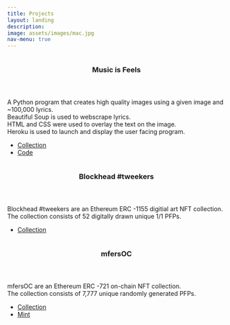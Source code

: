 ```yaml
---
title: Projects
layout: landing
description:
image: assets/images/mac.jpg
nav-menu: true
---
```


<!-- Main -->
<div id="main">
<section id="two" class="spotlights">
	<section>
		<a class="image">
			<img src="{% link assets/images/JimMorrison_1.png %}" alt="" data-position="center center" />
		</a>
		<div class="content">
			<div class="inner">
				<header class="major">
					<h3>Music is Feels</h3>
				</header>
				<p>
				A Python program that creates high quality images using a given image and ~100,000 lyrics.  
				<br>
				Beautiful Soup is used to webscrape lyrics.
				<br>
				HTML and CSS were used to overlay the text on the image.
				<br>	
				Heroku is used to launch and display the user facing program.
				</p>
				<ul class="actions">
				<li><a href="https://opensea.io/collection/musicisfeels" class="button">Collection</a></li> <li><a href="https://github.com/6feels/TextImageOverlay.git" class="button">Code</a></li>
				</ul>
			</div>
		</div>
	</section>
	<section>
		<a class="image">
			<img src="{% link assets/images/BlockHead11.png %}" alt="" data-position="top center" />
		</a>
		<div class="content">
			<div class="inner">
				<header class="major">
					<h3>Blockhead #tweekers</h3>
				</header>
				<p>
				Blockhead #tweekers are an Ethereum ERC -1155 digitial art NFT collection.
				<br>
				The collection consists of 52 digitally drawn unique 1/1 PFPs.
    				</p>
				<ul class="actions">
					<li><a href="https://opensea.io/collection/blockheadtweekers" class="button">Collection</a></li>
				</ul>
			</div>
		</div>
	</section>
	<section>
		<a class="image">
			<img src="{% link assets/images/MFersOC142.png %}" alt="" data-position="25% 25%" />
		</a>
		<div class="content">
			<div class="inner">
				<header class="major">
					<h3>mfersOC</h3>
				</header>
				<p>
				mfersOC are an Ethereum ERC -721 on-chain NFT collection. 
				<br>
				The collection consists of 7,777 unique randomly generated PFPs.
				</p>
				<ul class="actions">
					<li><a href="https://opensea.io/collection/mfers-oc" class="button">Collection</a></li> <li><a href="https://app.indelible.xyz/mint/0x49dc7252202de42b5089ce136403555bfb27008c" class="button">Mint</a></li>
				</ul>
			</div>
		</div>
	</section>
</section>

<!-- Three 
<section id="three">
	<div class="inner">
		<header class="major">
			<h2>Massa libero</h2>
		</header>
		<p>Nullam et orci eu lorem consequat tincidunt vivamus et sagittis libero. Mauris aliquet magna magna sed nunc rhoncus pharetra. Pellentesque condimentum sem. In efficitur ligula tate urna. Maecenas laoreet massa vel lacinia pellentesque lorem ipsum dolor. Nullam et orci eu lorem consequat tincidunt. Vivamus et sagittis libero. Mauris aliquet magna magna sed nunc rhoncus amet pharetra et feugiat tempus.</p>
		<ul class="actions">
			<li><a href="generic.html" class="button next">Get Started</a></li>
		</ul>
	</div>
</section>-->

</div>
